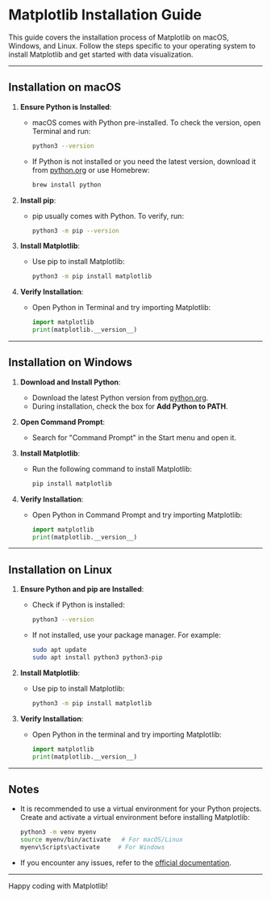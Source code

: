 # Matplotlib Installation Guide

This guide covers the installation process of Matplotlib on macOS, Windows, and Linux. Follow the steps specific to your operating system to install Matplotlib and get started with data visualization.

---

## Installation on macOS

1. **Ensure Python is Installed**:
   - macOS comes with Python pre-installed. To check the version, open Terminal and run:
     ```bash
     python3 --version
     ```
   - If Python is not installed or you need the latest version, download it from [python.org](https://www.python.org/) or use Homebrew:
     ```bash
     brew install python
     ```

2. **Install pip**:
   - pip usually comes with Python. To verify, run:
     ```bash
     python3 -m pip --version
     ```

3. **Install Matplotlib**:
   - Use pip to install Matplotlib:
     ```bash
     python3 -m pip install matplotlib
     ```

4. **Verify Installation**:
   - Open Python in Terminal and try importing Matplotlib:
     ```python
     import matplotlib
     print(matplotlib.__version__)
     ```

---

## Installation on Windows

1. **Download and Install Python**:
   - Download the latest Python version from [python.org](https://www.python.org/).
   - During installation, check the box for **Add Python to PATH**.

2. **Open Command Prompt**:
   - Search for "Command Prompt" in the Start menu and open it.

3. **Install Matplotlib**:
   - Run the following command to install Matplotlib:
     ```bash
     pip install matplotlib
     ```

4. **Verify Installation**:
   - Open Python in Command Prompt and try importing Matplotlib:
     ```python
     import matplotlib
     print(matplotlib.__version__)
     ```

---

## Installation on Linux

1. **Ensure Python and pip are Installed**:
   - Check if Python is installed:
     ```bash
     python3 --version
     ```
   - If not installed, use your package manager. For example:
     ```bash
     sudo apt update
     sudo apt install python3 python3-pip
     ```

2. **Install Matplotlib**:
   - Use pip to install Matplotlib:
     ```bash
     python3 -m pip install matplotlib
     ```

3. **Verify Installation**:
   - Open Python in the terminal and try importing Matplotlib:
     ```python
     import matplotlib
     print(matplotlib.__version__)
     ```

---

## Notes

- It is recommended to use a virtual environment for your Python projects. Create and activate a virtual environment before installing Matplotlib:
  ```bash
  python3 -m venv myenv
  source myenv/bin/activate   # For macOS/Linux
  myenv\Scripts\activate     # For Windows
  ```
- If you encounter any issues, refer to the [official documentation](https://matplotlib.org/stable/users/installing.html).

---

Happy coding with Matplotlib!

